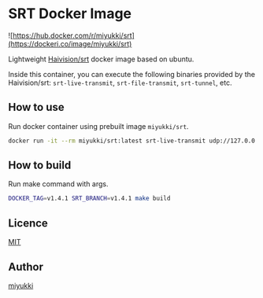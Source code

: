 # SRT Docker Image

![https://hub.docker.com/r/miyukki/srt](https://dockeri.co/image/miyukki/srt)

Lightweight [Haivision/srt](https://github.com/Haivision/srt) docker image based on ubuntu.

Inside this container, you can execute the following binaries provided by the Haivision/srt:
`srt-live-transmit`, `srt-file-transmit`, `srt-tunnel`, etc.

## How to use

Run docker container using prebuilt image `miyukki/srt`.

```sh
docker run -it --rm miyukki/srt:latest srt-live-transmit udp://127.0.0.1:5000 srt://:60000
```

## How to build

Run make command with args.

```sh
DOCKER_TAG=v1.4.1 SRT_BRANCH=v1.4.1 make build
```

## Licence

[MIT](https://github.com/tcnksm/tool/blob/master/LICENCE)

## Author

[miyukki](https://github.com/miyukki)